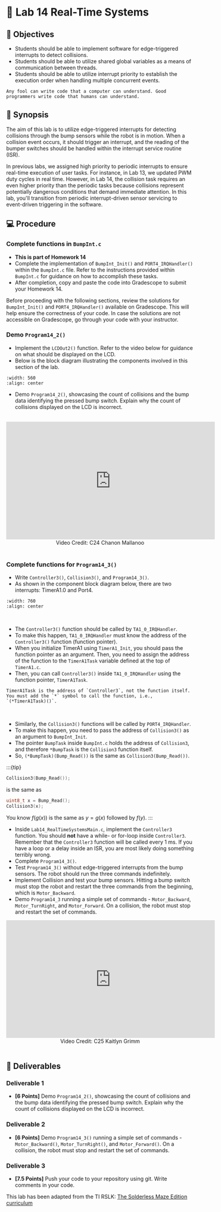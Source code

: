 # 🔬 Lab 14 Real-Time Systems

## 📌 Objectives

- Students should be able to implement software for edge-triggered interrupts to detect collisions.
- Students should be able to utilize shared global variables as a means of communication between threads.
- Students should be able to utilize interrupt priority to establish the execution order when handling multiple concurrent events.

```{note}
Any fool can write code that a computer can understand. Good programmers write code that humans can understand.
```

## 📜 Synopsis

The aim of this lab is to utilize edge-triggered interrupts for detecting collisions through the bump sensors while the robot is in motion. When a collision event occurs, it should trigger an interrupt, and the reading of the bumper switches should be handled within the interrupt service routine (ISR).

In previous labs, we assigned high priority to periodic interrupts to ensure real-time execution of user tasks. For instance, in Lab 13, we updated PWM duty cycles in real time. However, in Lab 14, the collision task requires an even higher priority than the periodic tasks because collisions represent potentially dangerous conditions that demand immediate attention. In this lab, you'll transition from periodic interrupt-driven sensor servicing to event-driven triggering in the software.

## 💻 Procedure

### Complete functions in `BumpInt.c`
- **This is part of Homework 14** 
- Complete the implementation of `BumpInt_Init()` and `PORT4_IRQHandler()` within the `BumpInt.c` file. Refer to the instructions provided within `BumpInt.c` for guidance on how to accomplish these tasks.
- After completion, copy and paste the code into Gradescope to submit your Homework 14.

Before proceeding with the following sections, review the solutions for `BumpInt_Init()` and `PORT4_IRQHandler()` available on Gradescope. This will help ensure the correctness of your code. In case the solutions are not accessible on Gradescope, go through your code with your instructor.

### Demo `Program14_2()`
- Implement the `LCDOut2()` function. Refer to the video below for guidance on what should be displayed on the LCD.
- Below is the block diagram illustrating the components involved in this section of the lab.
 
```{image} ./figures/Lab14_ComponentBlockDiagram14-2.png
:width: 560
:align: center
```

- Demo `Program14_2()`, showcasing the count of collisions and the bump data identifying the pressed bump switch. Explain why the count of collisions displayed on the LCD is incorrect.

<br>

<center>
<iframe width="560" height="315" src="https://www.youtube.com/embed/NP0i63dhgz8" title="YouTube video player" frameborder="0" allow="accelerometer; autoplay; clipboard-write; encrypted-media; gyroscope; picture-in-picture" allowfullscreen></iframe>
<br>
Video Credit: C24 Chanon Mallanoo
</center>
<br>


### Complete functions for `Program14_3()`

- Write `Controller3()`, `Collision3()`, and `Program14_3()`.
- As shown in the component block diagram below, there are two interrupts: TimerA1.0 and Port4.  
```{image} ./figures/Lab14_ComponentBlockDiagram14-3.png
:width: 760
:align: center
```
<br>


- The `Controller3()` function should be called by `TA1_0_IRQHandler`.
- To make this happen, `TA1_0_IRQHandler` must know the address of the `Controller3()` function (function pointer).
- When you initialize TimerA1 using `TimerA1_Init`, you should pass the function pointer as an argument.  Then, you need to assign the address of the function to the `TimerA1Task` variable defined at the top of `TimerA1.c`.
- Then, you can call `Controller3()` inside `TA1_0_IRQHandler` using the function pointer, `TimerA1Task`.

```{note}
TimerA1Task is the address of `Controller3`, not the function itself. You must add the `*` symbol to call the function, i.e., `(*TimerA1Task)()`.  
```
  
<br>

- Similarly, the `Collision3()` functions will be called by `PORT4_IRQHandler`. 
- To make this happen, you need to pass the address of `Collision3()` as an argument to `BumpInt_Init`. 
- The pointer `BumpTask` inside `BumpInt.c` holds the address of `Collision3`, and therefore `*BumpTask` is the `Collision3` function itself. 
- So, `(*BumpTask)(Bump_Read())` is the same as `Collision3(Bump_Read())`.

:::{tip}
```c
Collision3(Bump_Read());
```
is the same as
```c
uint8_t x = Bump_Read();
Collision3(x);
```
You know $f(g(x))$ is the same as $y=g(x)$ followed by $f(y)$. 
:::


- Inside `Lab14_RealTimeSystemsMain.c`, implement the `Controller3` function. You should **not** have a while- or for-loop inside `Controller3`.  Remember that the `Controller3` function will be called every 1 ms. If you have a loop or a delay inside an ISR, you are most likely doing something terribly wrong. 
- Complete `Program14_3()`.
- Test `Program14_3()` without edge-triggered interrupts from the bump sensors. The robot should run the three commands indefinitely.  
- Implement Collision and test your bump sensors. Hitting a bump switch must stop the robot and restart the three commands from the beginning, which is `Motor_Backward`.
- Demo `Program14_3` running a simple set of commands - `Motor_Backward`, `Motor_TurnRight`, and `Motor_Forward`. On a collision, the robot must stop and restart the set of commands.


<center>
<iframe width="560" height="315" src="https://www.youtube.com/embed/TwGcz-WAbdE?si=NjBEf0dSERInwTUP" title="YouTube video player" frameborder="0" allow="accelerometer; autoplay; clipboard-write; encrypted-media; gyroscope; picture-in-picture; web-share" allowfullscreen></iframe>
<br>
Video Credit: C25 Kaitlyn Grimm
</center>
<br>


## 🚚 Deliverables

### Deliverable 1 
- **[6 Points]** Demo `Program14_2()`, showcasing the count of collisions and the bump data identifying the pressed bump switch. Explain why the count of collisions displayed on the LCD is incorrect.



### Deliverable 2 
- **[6 Points]** Demo `Program14_3()` running a simple set of commands - `Motor_Backward()`, `Motor_TurnRight()`, and `Motor_Forward()`. On a collision, the robot must stop and restart the set of commands. 

### Deliverable 3 
- **[7.5 Points]** Push your code to your repository using git. Write comments in your code.


This lab has been adapted from the TI RSLK: [The Solderless Maze Edition curriculum](https://university.ti.com/en/faculty/ti-robotics-system-learning-kit/ti-rslk-max-edition-curriculum)
